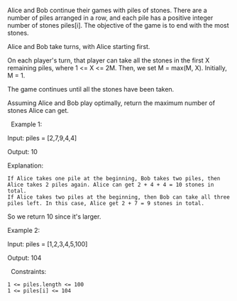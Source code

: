 Alice and Bob continue their games with piles of stones. There are a number of piles arranged in a row, and each pile has a positive integer number of stones piles[i]. The objective of the game is to end with the most stones.

Alice and Bob take turns, with Alice starting first.

On each player's turn, that player can take all the stones in the first X remaining piles, where 1 <= X <= 2M. Then, we set M = max(M, X). Initially, M = 1.

The game continues until all the stones have been taken.

Assuming Alice and Bob play optimally, return the maximum number of stones Alice can get.

 
Example 1:


Input: piles = [2,7,9,4,4]

Output: 10

Explanation:


	If Alice takes one pile at the beginning, Bob takes two piles, then Alice takes 2 piles again. Alice can get 2 + 4 + 4 = 10 stones in total.
	If Alice takes two piles at the beginning, then Bob can take all three piles left. In this case, Alice get 2 + 7 = 9 stones in total.


So we return 10 since it's larger.


Example 2:


Input: piles = [1,2,3,4,5,100]

Output: 104


 
Constraints:


	1 <= piles.length <= 100
	1 <= piles[i] <= 104

